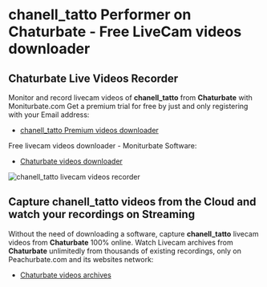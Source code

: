 # chanell_tatto Performer on Chaturbate - Free LiveCam videos downloader

## Chaturbate Live Videos Recorder

Monitor and record livecam videos of **chanell_tatto** from **Chaturbate** with Moniturbate.com
Get a premium trial for free by just and only registering with your Email address:
* [chanell_tatto Premium videos downloader](https://moniturbate.com/request-demo-licence-key.html)

Free livecam videos downloader - Moniturbate Software:
* [Chaturbate videos downloader](https://moniturbate.com/moniturbate-download-software.html)

![chanell_tatto livecam videos recorder](https://peachurnet.com/templates/moniturbate-software.png)


## Capture chanell_tatto videos from the Cloud and watch your recordings on Streaming

Without the need of downloading a software, capture **chanell_tatto** livecam videos from **Chaturbate** 100% online.
Watch Livecam archives from **Chaturbate** unlimitedly from thousands of existing recordings, only on Peachurbate.com and its websites network:
* [Chaturbate videos archives](https://peachurnet.com/)